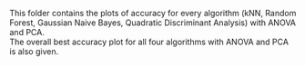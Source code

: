 This folder contains the plots of accuracy for every algorithm (kNN, Random Forest, Gaussian Naive Bayes, Quadratic Discriminant Analysis) with ANOVA and PCA.  
The overall best accuracy plot for all four algorithms with ANOVA and PCA is also given.
